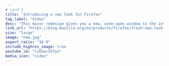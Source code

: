 ```yaml
---
# card 1
title: "Introducing a new look for Firefox"
tag_label: "Video"
desc: "This major redesign gives you a new, wide-open window to the internet with more privacy than ever before."
link_url: "https://blog.mozilla.org/en/products/firefox/fresh-new-look-for-firefox/?utm_source=www.mozilla.org&utm_medium=referral&utm_campaign=homepage&utm_content=card"
size: "large"
image: "new.jpg"
aspect_ratio: "16-9"
include_highres_image: true
youtube_id: "czEGwcZSYyo"
media_icon: "video"
---
```

